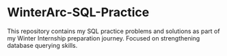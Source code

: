 # WinterArc-SQL-Practice
This repository contains my SQL practice problems and solutions as part of my Winter Internship preparation journey. Focused on strengthening database querying skills.
